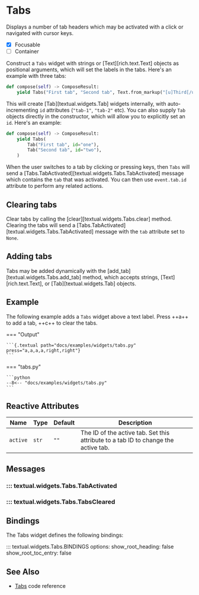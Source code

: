 # Tabs

Displays a number of tab headers which may be activated with a click or navigated with cursor keys.

- [x] Focusable
- [ ] Container

Construct a `Tabs` widget with strings or [Text][rich.text.Text] objects as positional arguments, which will set the labels in the tabs. Here's an example with three tabs:

```python
def compose(self) -> ComposeResult:
    yield Tabs("First tab", "Second tab", Text.from_markup("[u]Third[/u] tab"))
```

This will create [Tab][textual.widgets.Tab] widgets internally, with auto-incrementing `id` attributes (`"tab-1"`, `"tab-2"` etc).
You can also supply `Tab` objects directly in the constructor, which will allow you to explicitly set an `id`. Here's an example:

```python
def compose(self) -> ComposeResult:
    yield Tabs(
        Tab("First tab", id="one"),
        Tab("Second tab", id="two"),
    )
```

When the user switches to a tab by clicking or pressing keys, then `Tabs` will send a [Tabs.TabActivated][textual.widgets.Tabs.TabActivated] message which contains the `tab` that was activated.
You can then use `event.tab.id` attribute to perform any related actions.

## Clearing tabs

Clear tabs by calling the [clear][textual.widgets.Tabs.clear] method. Clearing the tabs will send a [Tabs.TabActivated][textual.widgets.Tabs.TabActivated] message with the `tab` attribute set to `None`.

## Adding tabs

Tabs may be added dynamically with the [add_tab][textual.widgets.Tabs.add_tab] method, which accepts strings, [Text][rich.text.Text], or [Tab][textual.widgets.Tab] objects.

## Example

The following example adds a `Tabs` widget above a text label. Press ++a++ to add a tab, ++c++ to clear the tabs.

=== "Output"

    ```{.textual path="docs/examples/widgets/tabs.py" press="a,a,a,a,right,right"}
    ```

=== "tabs.py"

    ```python
    --8<-- "docs/examples/widgets/tabs.py"
    ```


## Reactive Attributes

| Name     | Type  | Default | Description                                                                        |
| -------- | ----- | ------- | ---------------------------------------------------------------------------------- |
| `active` | `str` | `""`    | The ID of the active tab. Set this attribute to a tab ID to change the active tab. |


## Messages

### ::: textual.widgets.Tabs.TabActivated
### ::: textual.widgets.Tabs.TabsCleared

## Bindings

The Tabs widget defines the following bindings:

::: textual.widgets.Tabs.BINDINGS
    options:
      show_root_heading: false
      show_root_toc_entry: false

## See Also

- [Tabs](../api/tabs.md) code reference
